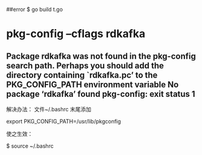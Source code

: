 ##error
$ go build t.go 
# pkg-config –cflags rdkafka 
Package rdkafka was not found in the pkg-config search path. 
Perhaps you should add the directory containing `rdkafka.pc’ 
to the PKG_CONFIG_PATH environment variable 
No package ‘rdkafka’ found 
pkg-config: exit status 1
--------------------- 
解决办法：
文件~/.bashrc 末尾添加

export PKG_CONFIG_PATH=/usr/lib/pkgconfig

使之生效：

$ source ~/.bashrc

